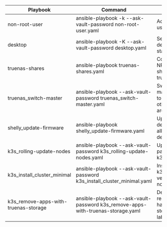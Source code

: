 | Playbook | Command | Comment |
|----------|----------|----------|
| non-root-user    | ansible-playbook -k --ask-vault-password non-root-user.yaml   |   Add a non root user   |
| desktop    | ansible-playbook -K --ask-vault-password desktop.yaml   |   Set the Debian desktop desired state   |
| truenas-shares    | ansible-playbook truenas-shares.yaml   |   Configure all NFS and ISCSI shares on the truenas hosts   |
| truenas_switch-master    | ansible-playbook --ask-vault-password truenas_switch-master.yaml   | Switch the master from A to B or the otherway around   |
| shelly_update-firmware    | ansible-playbook shelly_update-firmware.yaml   |   Update and set desired state of all Shelly devices   |
| k3s_rolling-update-nodes    | ansible-playbook --ask-vault-password k3s_rolling-update-nodes.yaml   |   Update the os packages on all k3s nodes   |
| k3s_install_cluster_minimal    | ansible-playbook --ask-vault-password k3s_install_cluster_minimal.yaml   |  Install or update k3s to the latest version all k3s nodes   |
| k3s_remove-apps-with-truenas-storage    | ansible-playbook --ask-vault-password k3s_remove-apps-with-truenas-storage.yaml   |  Delete all k8s resources that has storage=truenas label   |